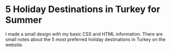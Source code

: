 # 5 Holiday Destinations in Turkey for Summer

I made a small design with my basic CSS and HTML information. There are small notes about the 5 most preferred holiday destinations in Turkey on the website. 
